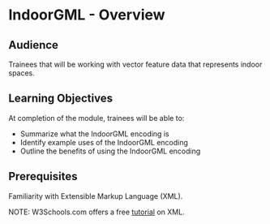 # IndoorGML - Overview

## Audience

Trainees that will be working with vector feature data that represents
indoor spaces.

## Learning Objectives

At completion of the module, trainees will be able to:

-   Summarize what the IndoorGML encoding is
-   Identify example uses of the IndoorGML encoding
-   Outline the benefits of using the IndoorGML encoding

## Prerequisites

Familiarity with Extensible Markup Language (XML).

NOTE: W3Schools.com offers a free
[tutorial](https://www.w3schools.com/xml/) on XML.
